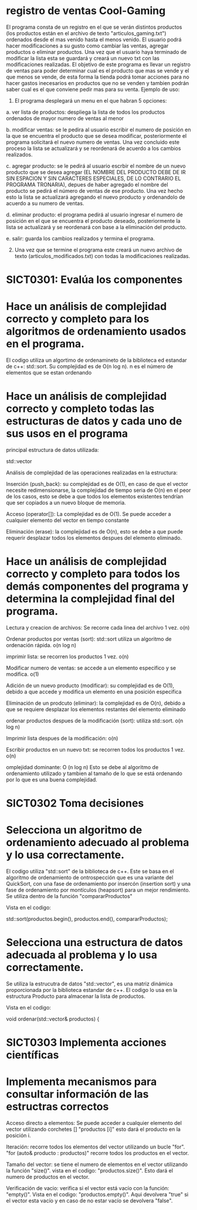 # registro de ventas Cool-Gaming

El programa consta de un registro en el que se verán distintos productos (los productos están en el archivo de texto "articulos_gaming.txt") ordenados desde el mas venido hasta el menos venido. El usuario podrá hacer modificaciones a su gusto como cambiar las ventas, agregar productos o eliminar productos. Una vez que el usuario haya terminado de modificar la lista esta se guardará y creará un nuevo txt con las modificaciones realizadas. El objetivo de este programa es llevar un registro de ventas para poder determinar cual es el producto que mas se vende y el que menos se vende, de esta forma la tienda podrá tomar acciones para no hacer gastos inecesarios en productos que no se venden y tambien podrán saber cual es el que conviene pedir mas para su venta. Ejemplo de uso:

1. El programa desplegará un menu en el que habran 5 opciones:
   
  a. ver lista de productos: despliega la lista de todos los productos ordenados de mayor numero de ventas al menor
  
  b. modificar ventas: se le pedira al usuario escribir el numero de posición en la que se encuentra el producto que se desea modificar, posteriormente el programa solicitará el nuevo numero de ventas. Una vez concluido este proceso la lista se actualizará y se reordenará de acuerdo a los cambios realizados.
  
  c. agregar producto: se le pedirá al usuario escrbir el nombre de un nuevo producto que se desea agregar (EL NOMBRE DEL PRODUCTO DEBE DE IR SIN ESPACION Y SIN CARACTERES ESPECIALES, DE LO CONTRARIO EL PROGRAMA TRONARIA), depues de haber agregado el nombre del producto se pedirá el número de ventas de ese producto. Una vez hecho esto la lista se actualizará agregando el nuevo producto y ordenandolo de acuerdo a su numero de ventas.
  
  d. eliminar producto: el programa pedirá al usuario ingresar el numero de posición en el que se encuentra el producto deseado, posteriormente la lista se actualizará y se reordenará con base a la eliminación del producto.
  
  e. salir: guarda los cambios realizados y termina el programa.

2. Una vez que se termine el programa este creará un nuevo archivo de texto (articulos_modificados.txt) con todas la modificaciones realizadas.

# SICT0301: Evalúa los componentes

# Hace un análisis de complejidad correcto y completo para los algoritmos de ordenamiento usados en el programa.

El codigo utiliza un algortimo de ordenamineto de la biblioteca ed estandar de c++: std::sort. Su complejidad es de O(n log n). n es el número de elementos que se estan ordenando

# Hace un análisis de complejidad correcto y completo todas las estructuras de datos y cada uno de sus usos en el programa

principal estructura de datos utilizada:

std::vector

Análisis de complejidad de las operaciones realizadas en la estructura:

Inserción (push_back): su complejidad es de O(1), en caso de que el vector necesite redimensionarse, la complejidad de tiempo seria de O(n) en el peor de los casos, esto se debe a que todos los elementos existentes tendrían que ser copiados a un nuevo bloque de memoria.

Acceso (operator[]): La complejidad es de O(1). Se puede acceder a cualquier elemento del vector en tiempo constante

Eliminación (erase): la complejidad es de O(n), esto se debe a que puede requerir desplazar todos los elementos despues del elemento eliminado.

# Hace un análisis de complejidad correcto y completo para todos los demás componentes del programa y determina la complejidad final del programa.

Lectura y creacion de archivos: Se recorre cada linea del archivo 1 vez. o(n)

Ordenar productos por ventas (sort): std::sort utiliza un algoritmo de ordenación rápida. o(n log n)

imprimir lista: se recorren los productos 1 vez. o(n)

Modificar numero de ventas: se accede a un elemento especifico y se modifica. o(1)

Adición de un nuevo producto (modificar): su complejidad es de O(1), debido a que accede y modifica un elemento en una posición especifica

Eliminación de un prodcuto (eliminar): la complejidad es de O(n), debido a que se requiere desplazar los elementos restantes del elemento eliminado

ordenar productos despues de la modificación (sort): utiliza std::sort. o(n log n)

Imprimir lista despues de la modificación: o(n)

Escribir productos en un nuevo txt: se recorren todos los productos 1 vez. o(n)

omplejidad dominante: O (n log n) Esto se debe al algoritmo de ordenamiento utilizado y tambien al tamaño de lo que se está ordenando por lo que es una buena complejidad.

# SICT0302 Toma decisiones 

# Selecciona un algoritmo de ordenamiento adecuado al problema y lo usa correctamente.

El codigo utiliza "std::sort" de la biblioteca de c++. Este se basa en el algoritmo de ordenamiento de ontrospección que es una variante del QuickSort, con una fase de ordenamiento por insercón (insertion sort) y una fase de ordenamiento por montículos (heapsort) para un mejor rendimiento. Se utiliza dentro de la función "compararProductos"

Vista en el codigo: 

std::sort(productos.begin(), productos.end(), compararProductos);

# Selecciona una estructura de datos adecuada al problema y lo usa correctamente.

Se utiliza la estrucutra de datos "std::vector", es una matriz dinámica proporcionada por la biblioteca estandar de c++. El codigo lo usa en la estructura Producto para almacenar la lista de productos.

Vista en el codigo: 

void ordenar(std::vector<Producto>& productos) {

# SICT0303 Implementa acciones científicas

# Implementa mecanismos para consultar información de las estructras correctos

Acceso directo a elementos: Se puede acceder a cualquier elemento del vector utilizando corchetes [] "productos [i]" esto dará el producto en la posición i.

Iteración: recorre todos los elementos del vector utilizando un bucle "for". "for (auto& producto : productos)" recorre todos los productos en el vector.

Tamaño del vector: se tiene el numero de elementos en el vector utilizando la función "size()". vista en el codigo: "productos.size()". Esto dará el numero de productos en el vector.

Verificación de vacio: verifica si el vector está vacío con la función: "empty()". Vista en el codigo: "productos.empty()". Aqui devolvera "true" si el vector esta vacío y en caso de no estar vacío se devolvera "false".

